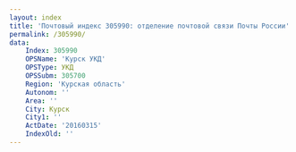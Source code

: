 ```yaml
---
layout: index
title: 'Почтовый индекс 305990: отделение почтовой связи Почты России'
permalink: /305990/
data:
    Index: 305990
    OPSName: 'Курск УКД'
    OPSType: УКД
    OPSSubm: 305700
    Region: 'Курская область'
    Autonom: ''
    Area: ''
    City: Курск
    City1: ''
    ActDate: '20160315'
    IndexOld: ''
---
```

